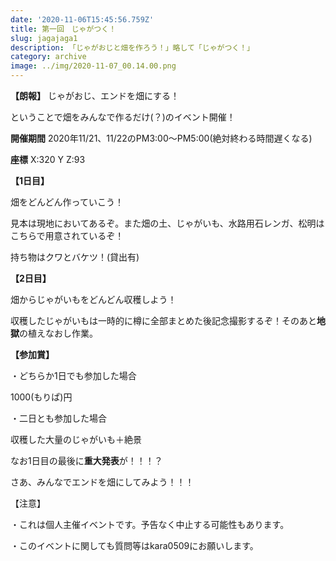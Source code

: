 ```yaml
---
date: '2020-11-06T15:45:56.759Z'
title: 第一回　じゃがつく！
slug: jagajaga1
description: 「じゃがおじと畑を作ろう！」略して「じゃがつく！」
category: archive
image: ../img/2020-11-07_00.14.00.png
---
```

**【朗報】** じゃがおじ、エンドを畑にする！

ということで畑をみんなで作るだけ(？)のイベント開催！

**開催期間** 2020年11/21、11/22のPM3:00～PM5:00(絶対終わる時間遅くなる)

**座標** X:320 Y Z:93

**【1日目】**

畑をどんどん作っていこう！

見本は現地においてあるぞ。また畑の土、じゃがいも、水路用石レンガ、松明はこちらで用意されているぞ！

持ち物はクワとバケツ！(貸出有)

**【2日目】**

畑からじゃがいもをどんどん収穫しよう！

収穫したじゃがいもは一時的に樽に全部まとめた後記念撮影するぞ！そのあと**地獄**の植えなおし作業。

**【参加賞】**

・どちらか1日でも参加した場合

1000(もりぱ)円

・二日とも参加した場合

収穫した大量のじゃがいも＋絶景

なお1日目の最後に**重大発表**が！！！？

さあ、みんなでエンドを畑にしてみよう！！！

【注意】

・これは個人主催イベントです。予告なく中止する可能性もあります。

・このイベントに関しても質問等はkara0509にお願いします。
